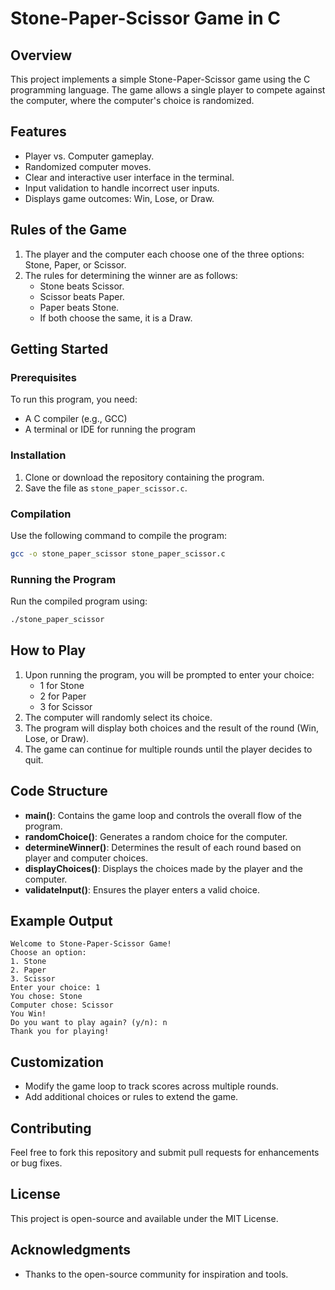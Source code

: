 # Stone-Paper-Scissor Game in C

## Overview
This project implements a simple Stone-Paper-Scissor game using the C programming language. The game allows a single player to compete against the computer, where the computer's choice is randomized.

## Features
- Player vs. Computer gameplay.
- Randomized computer moves.
- Clear and interactive user interface in the terminal.
- Input validation to handle incorrect user inputs.
- Displays game outcomes: Win, Lose, or Draw.

## Rules of the Game
1. The player and the computer each choose one of the three options: Stone, Paper, or Scissor.
2. The rules for determining the winner are as follows:
   - Stone beats Scissor.
   - Scissor beats Paper.
   - Paper beats Stone.
   - If both choose the same, it is a Draw.

## Getting Started
### Prerequisites
To run this program, you need:
- A C compiler (e.g., GCC)
- A terminal or IDE for running the program

### Installation
1. Clone or download the repository containing the program.
2. Save the file as `stone_paper_scissor.c`.

### Compilation
Use the following command to compile the program:
```bash
gcc -o stone_paper_scissor stone_paper_scissor.c
```

### Running the Program
Run the compiled program using:
```bash
./stone_paper_scissor
```

## How to Play
1. Upon running the program, you will be prompted to enter your choice:
   - 1 for Stone
   - 2 for Paper
   - 3 for Scissor
2. The computer will randomly select its choice.
3. The program will display both choices and the result of the round (Win, Lose, or Draw).
4. The game can continue for multiple rounds until the player decides to quit.

## Code Structure
- **main()**: Contains the game loop and controls the overall flow of the program.
- **randomChoice()**: Generates a random choice for the computer.
- **determineWinner()**: Determines the result of each round based on player and computer choices.
- **displayChoices()**: Displays the choices made by the player and the computer.
- **validateInput()**: Ensures the player enters a valid choice.

## Example Output
```
Welcome to Stone-Paper-Scissor Game!
Choose an option:
1. Stone
2. Paper
3. Scissor
Enter your choice: 1
You chose: Stone
Computer chose: Scissor
You Win!
Do you want to play again? (y/n): n
Thank you for playing!
```

## Customization
- Modify the game loop to track scores across multiple rounds.
- Add additional choices or rules to extend the game.

## Contributing
Feel free to fork this repository and submit pull requests for enhancements or bug fixes.

## License
This project is open-source and available under the MIT License.

## Acknowledgments
- Thanks to the open-source community for inspiration and tools.

